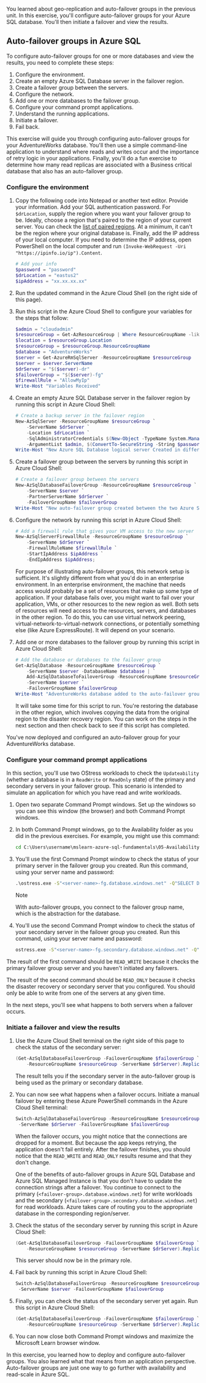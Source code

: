 You learned about geo-replication and auto-failover groups in the previous unit. In this exercise, you'll configure auto-failover groups for your Azure SQL database. You'll then initiate a failover and view the results.

## Auto-failover groups in Azure SQL  

To configure auto-failover groups for one or more databases and view the results, you need to complete these steps:  

1. Configure the environment.
1. Create an empty Azure SQL Database server in the failover region.
1. Create a failover group between the servers.
1. Configure the network.
1. Add one or more databases to the failover group.  
1. Configure your command prompt applications.
1. Understand the running applications.
1. Initiate a failover.
1. Fail back.

This exercise will guide you through configuring auto-failover groups for your AdventureWorks database. You'll then use a simple command-line application to understand where reads and writes occur and the importance of retry logic in your applications. Finally, you'll do a fun exercise to determine how many read replicas are associated with a Business critical database that also has an auto-failover group.  

### Configure the environment

1. Copy the following code into Notepad or another text editor. Provide your information. Add your SQL authentication password. For `$drLocation`, supply the region where you want your failover group to be. Ideally, choose a region that's paired to the region of your current server. You can check the [list of paired regions](https://docs.microsoft.com/azure/best-practices-availability-paired-regions?azure-portal=true). At a minimum, it can't be the region where your original database is. Finally, add the IP address of your local computer. If you need to determine the IP address, open PowerShell on the local computer and run `(Invoke-WebRequest -Uri "https://ipinfo.io/ip").Content`.

    ```powershell
    # Add your info
    $password = "password"
    $drLocation = "eastus2"
    $ipAddress = "xx.xx.xx.xx"
    ```

1. Run the updated command in the Azure Cloud Shell (on the right side of this page).

1. Run this script in the Azure Cloud Shell to configure your variables for the steps that follow:

    ```powershell
    $admin = "cloudadmin"
    $resourceGroup = Get-AzResourceGroup | Where ResourceGroupName -like <rgn>Sandbox resource group name</rgn>
    $location = $resourceGroup.Location
    $resourceGroup = $resourceGroup.ResourceGroupName
    $database = "AdventureWorks"
    $server = Get-AzureRmSqlServer -ResourceGroupName $resourceGroup
    $server = $server.ServerName
    $drServer = "$($server)-dr"
    $failoverGroup = "$($server)-fg"
    $firewallRule = "AllowMyIp"
    Write-Host "Variables Received"
    ```

1. Create an empty Azure SQL Database server in the failover region by running this script in Azure Cloud Shell:

    ```powershell
    # Create a backup server in the failover region
    New-AzSqlServer -ResourceGroupName $resourceGroup `
        -ServerName $drServer `
        -Location $drLocation `
        -SqlAdministratorCredentials $(New-Object -TypeName System.Management.Automation.PSCredential `
        -ArgumentList $admin, $(ConvertTo-SecureString -String $password -AsPlainText -Force))
    Write-Host "New Azure SQL Database logical server Created in different region"
    ```

1. Create a failover group between the servers by running this script in Azure Cloud Shell:

    ```powershell
    # Create a failover group between the servers
    New-AzSqlDatabaseFailoverGroup -ResourceGroupName $resourceGroup `
        -ServerName $server `
        -PartnerServerName $drServer `
        -FailoverGroupName $failoverGroup 
    Write-Host "New auto-failover group created between the two Azure SQL Database logical servers"
    ```

1. Configure the network by running this script in Azure Cloud Shell:

    ```powershell
    # Add a firewall rule that gives your VM access to the new server
    New-AzSqlServerFirewallRule -ResourceGroupName $resourceGroup `
        -ServerName $drServer `
        -FirewallRuleName $firewallRule `
        -StartIpAddress $ipAddress `
        -EndIpAddress $ipAddress;
    ```

    For purpose of illustrating auto-failover groups, this network setup is sufficient. It's slightly different from what you'd do in an enterprise environment. In an enterprise environment, the machine that needs access would probably be a set of resources that make up some type of application. If your database fails over, you might want to fail over your application, VMs, or other resources to the new region as well. Both sets of resources will need access to the resources, servers, and databases in the other region. To do this, you can use virtual network peering, virtual-network-to-virtual-network connections, or potentially something else (like Azure ExpressRoute). It will depend on your scenario.

1. Add one or more databases to the failover group by running this script in Azure Cloud Shell:

    ```powershell
    # Add the database or databases to the failover group
    Get-AzSqlDatabase -ResourceGroupName $resourceGroup `
        -ServerName $server -DatabaseName $database | `
        Add-AzSqlDatabaseToFailoverGroup -ResourceGroupName $resourceGroup `
        -ServerName $server `
        -FailoverGroupName $failoverGroup
    Write-Host "AdventureWorks database added to the auto-failover group"
    ```

    It will take some time for this script to run. You're restoring the database in the other region, which involves copying the data from the original region to the disaster recovery region. You can work on the steps in the next section and then check back to see if this script has completed.  

You've now deployed and configured an auto-failover group for your AdventureWorks database.

### Configure your command prompt applications

In this section, you'll use two OStress workloads to check the `Updateability` (whether a database is in a `ReadWrite` or `ReadOnly` state) of the primary and secondary servers in your failover group. This scenario is intended to simulate an application for which you have read and write workloads.  

1. Open two separate Command Prompt windows. Set up the windows so you can see this window (the browser) and both Command Prompt windows.  

1. In both Command Prompt windows, go to the Availability folder as you did in the previous exercises. For example, you might use this command:

    ```cmd
    cd C:\Users\username\mslearn-azure-sql-fundamentals\05-Availability
    ```

1. You'll use the first Command Prompt window to check the status of your primary server in the failover group you created. Run this command, using your server name and password:

    ```cmd
    .\ostress.exe -S"<server-name>-fg.database.windows.net" -Q"SELECT DATABASEPROPERTYEX(DB_NAME(),'Updateability')" -U"cloudadmin" -d"AdventureWorks" -P"password" -n1 -r50000 -oprimary
    ```

    > [!NOTE]
    > With auto-failover groups, you connect to the failover group name, which is the abstraction for the database.

1. You'll use the second Command Prompt window to check the status of your secondary server in the failover group you created. Run this command, using your server name and password:  

    ```cmd
    ostress.exe -S"<server-name>-fg.secondary.database.windows.net" -Q"SELECT DATABASEPROPERTYEX(DB_NAME(),'Updateability')" -U"cloudadmin" -d"AdventureWorks" -P"password" -n1 -r50000 -osecondary
    ```

The result of the first command should be `READ_WRITE` because it checks the primary failover group server and you haven't initiated any failovers.  

The result of the second command should be `READ_ONLY` because it checks the disaster recovery or secondary server that you configured. You should only be able to write from one of the servers at any given time.  

In the next steps, you'll see what happens to both servers when a failover occurs.  

### Initiate a failover and view the results

1. Use the Azure Cloud Shell terminal on the right side of this page to check the status of the secondary server:

    ```powershell
    (Get-AzSqlDatabaseFailoverGroup -FailoverGroupName $failoverGroup `
        -ResourceGroupName $resourceGroup -ServerName $drServer).ReplicationRole
    ```

    The result tells you if the secondary server in the auto-failover group is being used as the primary or secondary database.  

1. You can now see what happens when a failover occurs. Initiate a manual failover by entering these Azure PowerShell commands in the Azure Cloud Shell terminal:  

    ```powershell
    Switch-AzSqlDatabaseFailoverGroup -ResourceGroupName $resourceGroup `
     -ServerName $drServer -FailoverGroupName $failoverGroup
    ```

    When the failover occurs, you might notice that the connections are dropped for a moment. But because the app keeps retrying, the application doesn't fail entirely. After the failover finishes, you should notice that the `READ_WRITE` and `READ_ONLY` results resume and that they don't change.

    One of the benefits of auto-failover groups in Azure SQL Database and Azure SQL Managed Instance is that you don't have to update the connection strings after a failover. You continue to connect to the primary (`<failover-group>.database.windows.net`) for write workloads and the secondary (`<failover-group>.secondary.database.windows.net`) for read workloads. Azure takes care of routing you to the appropriate database in the corresponding region/server.

1. Check the status of the secondary server by running this script in Azure Cloud Shell:

    ```powershell
    (Get-AzSqlDatabaseFailoverGroup -FailoverGroupName $failoverGroup `
        -ResourceGroupName $resourceGroup -ServerName $drServer).ReplicationRole
    ```

    This server should now be in the primary role.

1. Fail back by running this script in Azure Cloud Shell:

    ```powershell
    Switch-AzSqlDatabaseFailoverGroup -ResourceGroupName $resourceGroup `
     -ServerName $server -FailoverGroupName $failoverGroup
    ```

1. Finally, you can check the status of the secondary server yet again. Run this script in Azure Cloud Shell:

    ```powershell
    (Get-AzSqlDatabaseFailoverGroup -FailoverGroupName $failoverGroup `
        -ResourceGroupName $resourceGroup -ServerName $drServer).ReplicationRole
    ```

1. You can now close both Command Prompt windows and maximize the Microsoft Learn browser window.

In this exercise, you learned how to deploy and configure auto-failover groups. You also learned what that means from an application perspective. Auto-failover groups are just one way to go further with availability and read-scale in Azure SQL.
